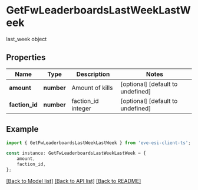 # GetFwLeaderboardsLastWeekLastWeek

last_week object

## Properties

Name | Type | Description | Notes
------------ | ------------- | ------------- | -------------
**amount** | **number** | Amount of kills | [optional] [default to undefined]
**faction_id** | **number** | faction_id integer | [optional] [default to undefined]

## Example

```typescript
import { GetFwLeaderboardsLastWeekLastWeek } from 'eve-esi-client-ts';

const instance: GetFwLeaderboardsLastWeekLastWeek = {
    amount,
    faction_id,
};
```

[[Back to Model list]](../README.md#documentation-for-models) [[Back to API list]](../README.md#documentation-for-api-endpoints) [[Back to README]](../README.md)
